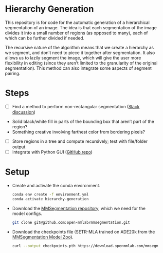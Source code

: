 # Hierarchy Generation

This repository is for code for the automatic generation of a hierarchical segmentation of an image.  The idea is that each segmentation of the image divides it into a small number of regions (as opposed to many), each of which can be further divided if needed.  

The recursive nature of the algorithm means that we create a hierarchy as we segment, and don’t need to piece it together after segmentation.  It also allows us to lazily segment the image, which will give the user more flexibility in editing (since they aren’t limited to the granularity of the original segmentation).  This method can also integrate some aspects of segment pairing.

# Steps

- [ ] Find a method to perform non-rectangular segmentation ([Slack discussion](https://adoberesearch.slack.com/archives/C02FSA4Q746/p1641707240001600))
- Solid black/white fill in parts of the bounding box that aren’t part of the region?
- Something creative involving farthest color from bordering pixels?
- [ ] Store regions in a tree and compute recursively; test with file/folder output
- [ ] Integrate with Python GUI ([GitHub repo](https://github.com/tedchao/Sparse-editing))

# Setup

- Create and activate the conda environment.
  ```bash
  conda env create -f environment.yml
  conda activate hierarchy-generation
  ```

- Download the [MMSegmentation repository](https://github.com/open-mmlab/mmsegmentation), which we need for the model configs.
  ```bash
  git clone git@github.com:open-mmlab/mmsegmentation.git
  ```

- Download the checkpoints file (SETR-MLA trained on ADE20k from the [MMSegmentation Model Zoo](https://github.com/open-mmlab/mmsegmentation/blob/master/configs/setr/README.md)).
  ```bash
  curl --output checkpoints.pth https://download.openmmlab.com/mmsegmentation/v0.5/setr/setr_mla_512x512_160k_b8_ade20k/setr_mla_512x512_160k_b8_ade20k_20210619_191118-c6d21df0.pth
  ```
